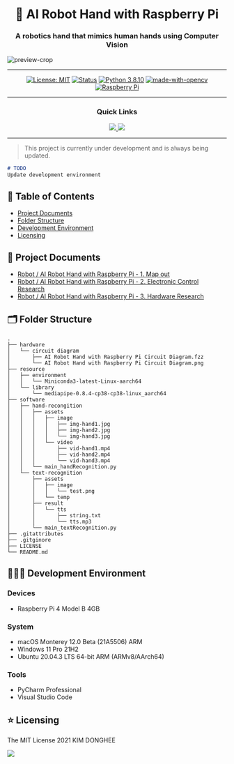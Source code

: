 <h1 align="center">🤖 AI Robot Hand with Raspberry Pi</h1>

<h3 align="center"><strong>A robotics hand that mimics human hands using Computer Vision</strong></h1>

![preview-crop](https://user-images.githubusercontent.com/46535278/132984747-09d74565-d2ef-4d48-a31e-11a7b0df6df0.jpeg)

---

<div align="center">

[![License: MIT](https://img.shields.io/badge/License-MIT-red.svg)](https://opensource.org/licenses/MIT)
[![Status](https://img.shields.io/badge/Status-in%20progress-yellow.svg)]()
[![Python 3.8.10](https://img.shields.io/badge/python-3.8.10-blue.svg)](https://www.python.org/downloads/release/python-380/)
[![made-with-opencv](http://img.shields.io/badge/OpenCV-5c3ee8?style=square&logo=OpenCV&logoColor=white)](https://opencv.org/)
[![Raspberry Pi](http://img.shields.io/badge/Raspberry%20Pi-c51a4a?style=square&logo=Raspberry-Pi&logoColor=white)](https://www.raspberrypi.org/)

</div>

---

<div align='center'>
  
### Quick Links
  
<a href='https://kimdonghee.dev/categories/robot/'>
  
<img src='https://img.shields.io/badge/BLOG%20POST-blue?style=for-the-badge'>
  
</a>
  
<a href='https://portfolio.kimdonghee.dev/projects/'>
  
<img src='https://img.shields.io/badge/PORTOLIO-yellow?style=for-the-badge'>
  
</a>
  
</div>

---

> This project is currently under development and is always being updated.

```markdown
# TODO
Update development environment
```

## 📎 Table of Contents
  * [Project Documents](#-project-documents)
  * [Folder Structure](#-folder-structure)
  * [Development Environment](#-development-environment)
  * [Licensing](#-licensing)

## 📑 Project Documents

-   <a href='https://kimdonghee.dev/posts/Projects_Robot_AI-Robot-Hand-with-Raspberry-Pi-1-구상/'>Robot / AI Robot Hand with Raspberry Pi - 1. Map out</a>
-   <a href='https://kimdonghee.dev/posts/Projects_Robot_AI-Robot-Hand-with-Raspberry-Pi-2-전자제어-연구/'>Robot / AI Robot Hand with Raspberry Pi - 2. Electronic Control Research</a>
-   <a href='https://kimdonghee.dev/posts/Projects_Robot_AI-Robot-Hand-with-Raspberry-Pi-3-하드웨어-연구/'>Robot / AI Robot Hand with Raspberry Pi - 3. Hardware Research</a>

## 🗂 Folder Structure

    .
    ├── hardware
    │   └── circuit diagram
    │       ├── AI Robot Hand with Raspberry Pi Circuit Diagram.fzz
    │       └── AI Robot Hand with Raspberry Pi Circuit Diagram.png
    ├── resource
    │   ├── environment
    │   │   └── Miniconda3-latest-Linux-aarch64
    │   └── library
    │       └── mediapipe-0.8.4-cp38-cp38-linux_aarch64
    ├── software
    │   ├── hand-recongition
    │   │   ├── assets
    │   │   │   ├── image
    │   │   │   │   ├── img-hand1.jpg
    │   │   │   │   ├── img-hand2.jpg
    │   │   │   │   └── img-hand3.jpg
    │   │   │   └── video
    │   │   │       ├── vid-hand1.mp4
    │   │   │       ├── vid-hand2.mp4
    │   │   │       └── vid-hand3.mp4
    │   │   └── main_handRecognition.py
    │   └── text-recognition
    │       ├── assets
    │       │   ├── image
    │       │   │   └── test.png
    │       │   └── temp
    │       ├── result
    │       │   └── tts
    │       │       ├── string.txt
    │       │       └── tts.mp3
    │       └── main_textRecognition.py
    ├── .gitattributes
    ├── .gitginore
    ├── LICENSE
    └── README.md

## 👨🏻‍💻 Development Environment

### Devices

- Raspberry Pi 4 Model B 4GB

### System

- macOS Monterey 12.0 Beta (21A5506) ARM
- Windows 11 Pro 21H2
- Ubuntu 20.04.3 LTS 64-bit ARM (ARMv8/AArch64)

### Tools

- PyCharm Professional
- Visual Studio Code

## ⭐️ Licensing

The MIT License 2021 KIM DONGHEE

<a href="https://github.com/DEVHEE"><img src="https://img.shields.io/static/v1?style=for-the-badge&label=CREATED%20BY&message=KIM%20DONGHEE&color=000000"></a>